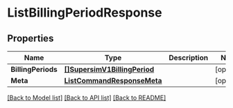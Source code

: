 # ListBillingPeriodResponse

## Properties

Name | Type | Description | Notes
------------ | ------------- | ------------- | -------------
**BillingPeriods** | [**[]SupersimV1BillingPeriod**](SupersimV1BillingPeriod.md) |  |[optional] 
**Meta** | [**ListCommandResponseMeta**](ListCommandResponseMeta.md) |  |[optional] 

[[Back to Model list]](../README.md#documentation-for-models) [[Back to API list]](../README.md#documentation-for-api-endpoints) [[Back to README]](../README.md)


